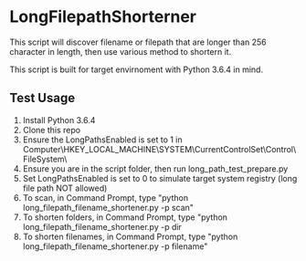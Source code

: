 # LongFilepathShorterner
This script will discover filename or filepath that are longer than 256 character in length, then use various method to shortern it.

This script is built for target envirnoment with Python 3.6.4 in mind.

## Test Usage
1. Install Python 3.6.4
2. Clone this repo
3. Ensure the LongPathsEnabled is set to 1 in Computer\HKEY_LOCAL_MACHINE\SYSTEM\CurrentControlSet\Control\FileSystem\
4. Ensure you are in the script folder, then run long_path_test_prepare.py
5. Set LongPathsEnabled is set to 0 to simulate target system registry (long file path NOT allowed)
6. To scan, in Command Prompt, type "python long_filepath_filename_shortener.py -p scan"
7. To shorten folders, in Command Prompt, type "python long_filepath_filename_shortener.py -p dir
8. To shorten filenames, in Command Prompt, type "python long_filepath_filename_shortener.py -p filename"

